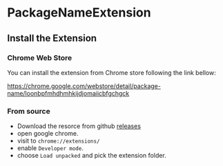 # PackageNameExtension

## Install the Extension
### Chrome Web Store
You can install the extension from Chrome store following the link bellow:

https://chrome.google.com/webstore/detail/package-name/loonbpfmhdhmhkijdjomaiicbfgchgck

### From source
+ Download the resorce from github [releases](https://github.com/YeudaBy/PackageNameExtension/releases/tag/PAckageName)
+ open google chrome.
+ visit to `chrome://extensions/`
+ enable `Developer mode`.
+ choose `Load unpacked` and pick the extension folder.
